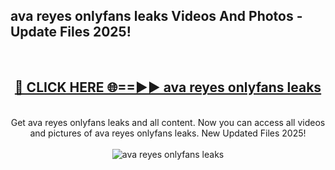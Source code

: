 <h2>ava reyes onlyfans leaks Videos And Photos - Update Files 2025!</h2>
<br>
<div align="center">
<h2><a href="https://top-ai-tools.click/QrbHav" rel="nofollow">🔴 CLICK HERE 🌐==►► ava reyes onlyfans leaks</a></h2>
<br>
Get ava reyes onlyfans leaks and all content. Now you can access all videos and pictures of ava reyes onlyfans leaks. New Updated Files 2025!
<br>
<br>
<a href="https://top-ai-tools.click/QrbHav" rel="nofollow" data-target="animated-image.originalLink"><img src="https://i.ibb.co.com/WyWwxjT/player-gif2.gif" alt="ava reyes onlyfans leaks" style="max-width: 100%; display: inline-block;" data-target="animated-image.originalImage"></a>
</div>
<br>